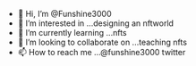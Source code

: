 - 👋 Hi, I’m @Funshine3000
- 👀 I’m interested in ...designing an nftworld 
- 🌱 I’m currently learning ...nfts
- 💞️ I’m looking to collaborate on ...teaching nfts
- 📫 How to reach me ...@funshine3000 twitter 

<!---
Funshine3000/Funshine3000 is a ✨ special ✨ repository because its `README.md` (this file) appears on your GitHub profile.
You can click the Preview link to take a look at your changes.
--->
